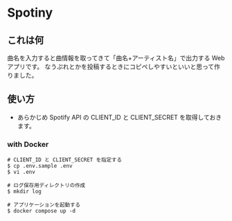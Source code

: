 # Spotiny

## これは何

曲名を入力すると曲情報を取ってきて「曲名+アーティスト名」で出力する Web アプリです。
なうぷれとかを投稿するときにコピペしやすいといいと思って作りました。

## 使い方

* あらかじめ Spotify API の CLIENT_ID と CLIENT_SECRET を取得しておきます。

### with Docker

```shell
# CLIENT_ID と CLIENT_SECRET を指定する
$ cp .env.sample .env
$ vi .env

# ログ保存用ディレクトリの作成
$ mkdir log

# アプリケーションを起動する
$ docker compose up -d
```
